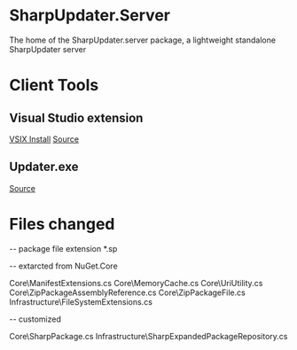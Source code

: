 # SharpUpdater.Server

The home of the SharpUpdater.server package, a lightweight standalone SharpUpdater server

# Client Tools
## Visual Studio extension 
[VSIX Install](https://visualstudiogallery.msdn.microsoft.com/7235fee1-a830-466b-b7be-022dc6f98aa9)
[Source](https://github.com/cnsharp/SharpUpdater/tree/master/src/VSIX/PackingTool)

## Updater.exe
[Source](https://github.com/cnsharp/SharpUpdater/tree/master/src/Client/SharpUpdater)

# Files changed

-- package file extension
*.sp

-- extarcted from NuGet.Core

Core\ManifestExtensions.cs
Core\MemoryCache.cs
Core\UriUtility.cs
Core\ZipPackageAssemblyReference.cs
Core\ZipPackageFile.cs
Infrastructure\FileSystemExtensions.cs


-- customized

Core\SharpPackage.cs
Infrastructure\SharpExpandedPackageRepository.cs